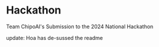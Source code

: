 # Hackathon

Team ChipoAI's Submission to the 2024 National Hackathon


update: Hoa has de-sussed the readme
